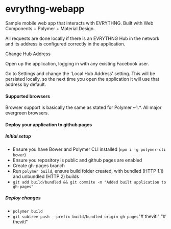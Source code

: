 # evrythng-webapp

Sample mobile web app that interacts with EVRYTHNG. Built with Web Components + Polymer + Material Design.

All requests are done locally if there is an EVRYTHNG Hub in the network and its address is configured correctly in the application.

Change Hub Address

Open up the application, logging in with any existing Facebook user.

Go to Settings and change the 'Local Hub Address' setting. This will be persisted locally, so the next time you open the application it will use that address by default.

#### Supported browsers

Browser support is basically the same as stated for Polymer ~1.*. All major evergreen browsers.

#### Deploy your application to github pages

##### Initial setup
- Ensure you have Bower and Polymer CLI installed (`npm i -g polymer-cli bower`)
- Ensure you repository is public and github pages are enabled
- Create gh-pages branch
- Run `polymer build`, ensure build folder created, with bundled (HTTP 1.1) and unbundled (HTTP 2) builds
- `git add build/bundled && git commite -m "Added built application to gh-pages"`

##### Deploy changes
- `polymer build`
- `git subtree push --prefix build/bundled origin gh-pages`"# thevitl" 
"# thevitl" 
